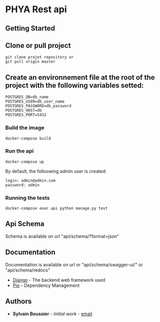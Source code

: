 # PHYA Rest api

## Getting Started

## Clone or pull project
```
git clone projet repository or
git pull origin master
```
## Create an environnement file at the root of the project with the following variables setted:
```
POSTGRES_DB=db_name
POSTGRES_USER=db_user_name
POSTGRES_PASSWORD=db_password
POSTGRES_HOST=db
POSTGRES_PORT=5432
```
### Build the image
```
docker-compose build
```
### Run the api
```
docker-compose up
```
By default, the folloowing admin user is created:
```
login: admin@admin.com
password: admin
```
### Running the tests
```
docker-compose exec api python manage.py test
```

## Api Schema

Schema is available on url "api/schema/?format=json"

## Documentation

Documentation is available on url or "api/schema/swagger-ui/" or "api/schema/redocs" 

* [Django](https://docs.djangoproject.com/) - The backend web framework used
* [Pip](https://pypi.org/project/pip/) - Dependency Management

## Authors

* **Sylvain Boussier** - *Initial work* - [email](sylvain.boussier@gmail.com)

